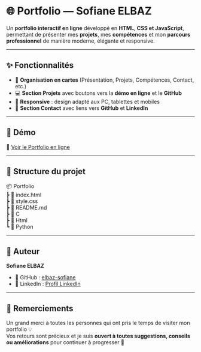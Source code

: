 # 🌐 Portfolio — Sofiane ELBAZ

Un **portfolio interactif en ligne** développé en **HTML, CSS et JavaScript**, permettant de présenter mes **projets**, mes **compétences** et mon **parcours professionnel** de manière moderne, élégante et responsive.

---

## ✨ Fonctionnalités

- 📑 **Organisation en cartes** (Présentation, Projets, Compétences, Contact, etc.)  
- 💻 **Section Projets** avec boutons vers la **démo en ligne** et le **GitHub**  
- 📱 **Responsive** : design adapté aux PC, tablettes et mobiles  
- 📩 **Section Contact** avec liens vers **GitHub** et **LinkedIn**  

---

## 🚀 Démo

🔗 [Voir le Portfolio en ligne](https://elbaz-sofiane.github.io/Portfolio/)

---

## 📂 Structure du projet

📦 Portfolio
<br>
┣ 📜 index.html<br>
┣ 🎨 style.css<br>
┣ 📄 README.md<br>
┣ 📂 C<br>
┣ 📂 Html<br>
┗ 📂 Python
<br>

---

## 👤 Auteur

**Sofiane ELBAZ**  
- 🔗 GitHub : [elbaz-sofiane](https://github.com/elbaz-sofiane)  
- 🔗 LinkedIn : [Profil LinkedIn](https://www.linkedin.com/in/sofiane-elbaz-490477380)  

---

## 🙏 Remerciements

Un grand merci à toutes les personnes qui ont pris le temps de visiter mon portfolio 💡  
Vos retours sont précieux et je suis **ouvert à toutes suggestions, conseils ou améliorations** pour continuer à progresser 🙌  
